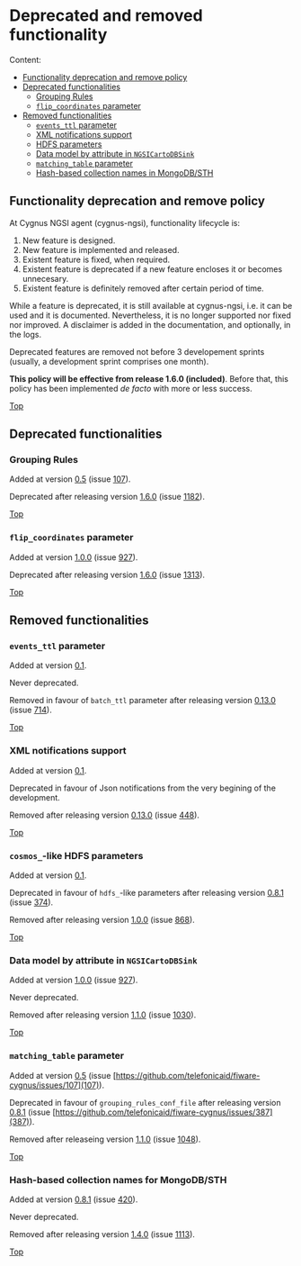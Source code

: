 # <a name="top"></a>Deprecated and removed functionality
Content:

* [Functionality deprecation and remove policy](#section1)
* [Deprecated functionalities](#section2)
    * [Grouping Rules](#section2.1)
    * [`flip_coordinates` parameter](#section2.2)
* [Removed functionalities](#section3)
    * [`events_ttl` parameter](#section3.1)
    * [XML notifications support](#section3.2)
    * [HDFS parameters](#section3.3)
    * [Data model by attribute in `NGSICartoDBSink`](#section3.4)
    * [`matching_table` parameter](#section3.5)
    * [Hash-based collection names in MongoDB/STH](#section3.6)

## <a name="section1"></a>Functionality deprecation and remove policy
At Cygnus NGSI agent (cygnus-ngsi), functionality lifecycle is:

1. New feature is designed.
2. New feature is implemented and released.
3. Existent feature is fixed, when required.
4. Existent feature is deprecated if a new feature encloses it or becomes unnecesary.
5. Existent feature is definitely removed after certain period of time.

While a feature is deprecated, it is still available at cygnus-ngsi, i.e. it can be used and it is documented. Nevertheless, it is no longer supported nor fixed nor improved. A disclaimer is added in the documentation, and optionally, in the logs.

Deprecated features are removed not before 3 developement sprints (usually, a development sprint comprises one month).

**This policy will be effective from release 1.6.0 (included)**. Before that, this policy has been implemented <i>de facto</i> with more or less success.

[Top](#top)

## <a name="section2"></a>Deprecated functionalities
### <a nane="section2.1"></a>Grouping Rules
Added at version [0.5](https://github.com/telefonicaid/fiware-cygnus/releases/tag/release-0.5) (issue [107](https://github.com/telefonicaid/fiware-cygnus/issues/107)).

Deprecated after releasing version [1.6.0](https://github.com/telefonicaid/fiware-cygnus/releases/tag/1.6.0) (issue [1182](https://github.com/telefonicaid/fiware-cygnus/issues/1182)).

[Top](#top)

### <a name="section2.2"></a>`flip_coordinates` parameter
Added at version [1.0.0](https://github.com/telefonicaid/fiware-cygnus/releases/tag/1.0.0) (issue [927](https://github.com/telefonicaid/fiware-cygnus/issues/927)).

Deprecated after releasing version [1.6.0](https://github.com/telefonicaid/fiware-cygnus/releases/tag/1.6.0) (issue [1313](https://github.com/telefonicaid/fiware-cygnus/issues/1313)).

[Top](#top)

## <a name="section3"></a>Removed functionalities
### <a name="section3.1"></a>`events_ttl` parameter
Added at version [0.1](https://github.com/telefonicaid/fiware-cygnus/releases/tag/release-0.1).

Never deprecated.

Removed in favour of `batch_ttl` parameter after releasing version [0.13.0](https://github.com/telefonicaid/fiware-cygnus/releases/tag/0.13.0) (issue [714](https://github.com/telefonicaid/fiware-cygnus/issues/714)).

[Top](#top)

### <a name="section3.2"></a>XML notifications support
Added at version [0.1](https://github.com/telefonicaid/fiware-cygnus/releases/tag/release-0.1).

Deprecated in favour of Json notifications from the very begining of the development.

Removed after releasing version [0.13.0](https://github.com/telefonicaid/fiware-cygnus/releases/tag/1.0.0) (issue [448](https://github.com/telefonicaid/fiware-cygnus/issues/448)).

[Top](#top)

### <a name="section3.3"></a>`cosmos_`-like HDFS parameters
Added at version [0.1](https://github.com/telefonicaid/fiware-cygnus/releases/tag/release-0.1).

Deprecated in favour of `hdfs_`-like parameters after releasing version [0.8.1](https://github.com/telefonicaid/fiware-cygnus/releases/tag/release-0.8.1) (issue [374](https://github.com/telefonicaid/fiware-cygnus/issues/374)).

Removed after releasing version [1.0.0](https://github.com/telefonicaid/fiware-cygnus/releases/tag/1.0.0) (issue [868](https://github.com/telefonicaid/fiware-cygnus/issues/868)).

[Top](#top)

### <a name="section3.4"></a>Data model by attribute in `NGSICartoDBSink`
Added at version [1.0.0](https://github.com/telefonicaid/fiware-cygnus/releases/tag/1.0.0) (issue [927](https://github.com/telefonicaid/fiware-cygnus/issues/927)).

Never deprecated.

Removed after releasing version [1.1.0](https://github.com/telefonicaid/fiware-cygnus/releases/tag/1.1.0) (issue [1030](https://github.com/telefonicaid/fiware-cygnus/issues/1030)).

[Top](#top)

### <a name="section3.5"></a>`matching_table` parameter
Added at version [0.5](https://github.com/telefonicaid/fiware-cygnus/releases/tag/release-0.5) (issue [https://github.com/telefonicaid/fiware-cygnus/issues/107](107)).

Deprecated in favour of `grouping_rules_conf_file` after releasing version [0.8.1](https://github.com/telefonicaid/fiware-cygnus/releases/tag/release-0.8.1) (issue [https://github.com/telefonicaid/fiware-cygnus/issues/387](387)).

Removed after releaseing version [1.1.0](https://github.com/telefonicaid/fiware-cygnus/releases/tag/1.1.0) (issue [1048](https://github.com/telefonicaid/fiware-cygnus/issues/1048)).

[Top](#top)

### <a name="section3.6"></a>Hash-based collection names for MongoDB/STH
Added at version [0.8.1](https://github.com/telefonicaid/fiware-cygnus/releases/tag/0.8.1) (issue [420](https://github.com/telefonicaid/fiware-cygnus/issues/420)).

Never deprecated.

Removed after releasing version [1.4.0](https://github.com/telefonicaid/fiware-cygnus/releases/tag/1.4.0) (issue [1113](https://github.com/telefonicaid/fiware-cygnus/issues/1113)).

[Top](#top)
